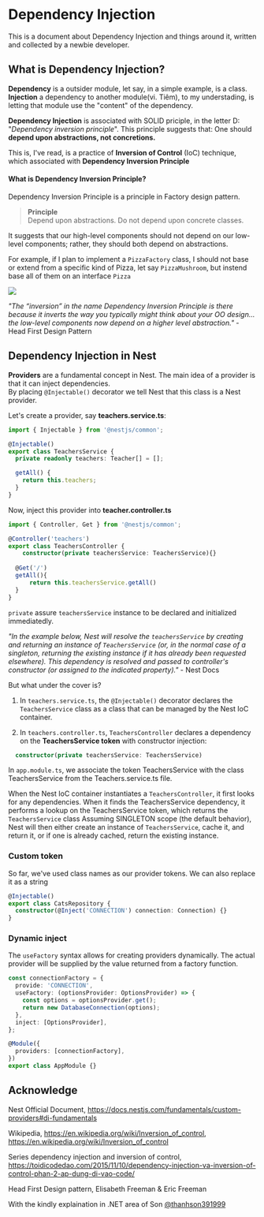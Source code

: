 # Dependency Injection

This is a document about Dependency Injection and things around it, written and collected by a newbie developer.

## What is **Dependency Injection**?

**Dependency** is a outsider module, let say, in a simple example, is a class. **Injection** a dependency to another module(vi. Tiêm), to my understading, is letting that module use the "content" of the dependency.

**Dependency Injection** is associated with SOLID priciple, in the letter D: "_Dependency inversion principle_". This principle suggests that: One should **depend upon abstractions, not concretions.**

This is, I've read, is a practice of **Inversion of Control** (IoC) technique, which associated with **Dependency Inversion Principle**

#### What is Dependency Inversion Principle?

Dependency Inversion Principle is a principle in Factory design pattern.

> **Principle**<br>
> Depend upon abstractions. Do not depend upon concrete classes.

It suggests that our high-level components should not depend on our low-level components; rather, they should both depend on abstractions.

For example, if I plan to implement a `PizzaFactory` class, I should not base or extend from a specific kind of Pizza, let say `PizzaMushroom`, but instend base all of them on an interface `Pizza`

![](https://github.com/ngankhanh98/coursebox-server/blob/main/docs/img/dependency_inversion_img.png?raw=true)

_"The “inversion” in the name Dependency Inversion
Principle is there because it inverts the way you
typically might think about your OO design... the
low-level components now depend on a higher level
abstraction."_ - Head First Design Pattern

## Dependency Injection in Nest

**Providers** are a fundamental concept in Nest. The main idea of a provider is that it can inject dependencies.  
By placing `@Injectable()` decorator we tell Nest that this class is a Nest provider.

Let's create a provider, say **teachers.service.ts**:

```ts
import { Injectable } from '@nestjs/common';

@Injectable()
export class TeachersService {
  private readonly teachers: Teacher[] = [];

  getAll() {
    return this.teachers;
  }
}
```

Now, inject this provider into **teacher.controller.ts**
```ts
import { Controller, Get } from '@nestjs/common';

@Controller('teachers')
export class TeachersController {
    constructor(private teachersService: TeachersService){}
  
  @Get('/')
  getAll(){
      return this.teachersService.getAll()
  }
}

```
`private` assure `teachersService` instance to be declared and initialized immediatedly.

_"In the example below, Nest will resolve the `teachersService` by creating and returning an instance of `TeachersService` (or, in the normal case of a singleton, returning the existing instance if it has already been requested elsewhere). This dependency is resolved and passed to controller's constructor (or assigned to the indicated property)."_ - Nest Docs

But what under the cover is?
1. In `teachers.service.ts`, the `@Injectable()` decorator declares the `TeachersService` class as a class that can be managed by the Nest IoC container.

2. In `teachers.controller.ts`, `TeachersController` declares a dependency on the **TeachersService token** with constructor injection:
```ts
  constructor(private teachersService: TeachersService)
```
In `app.module.ts`, we associate the token TeachersService with the class TeachersService from the Teachers.service.ts file. 

When the Nest IoC container instantiates a `TeachersController`, it first looks for any dependencies. When it finds the TeachersService dependency, it performs a lookup on the TeachersService token, which returns the `TeachersService` class Assuming SINGLETON scope (the default behavior), Nest will then either create an instance of `TeachersService`, cache it, and return it, or if one is already cached, return the existing instance.

### Custom token
So far, we've used class names as our provider tokens. We can also replace it as a string
```ts
@Injectable()
export class CatsRepository {
  constructor(@Inject('CONNECTION') connection: Connection) {}
}
```

### Dynamic inject
The `useFactory` syntax allows for creating providers dynamically. The actual provider will be supplied by the value returned from a factory function. 

```ts
const connectionFactory = {
  provide: 'CONNECTION',
  useFactory: (optionsProvider: OptionsProvider) => {
    const options = optionsProvider.get();
    return new DatabaseConnection(options);
  },
  inject: [OptionsProvider],
};

@Module({
  providers: [connectionFactory],
})
export class AppModule {}

```

## Acknowledge
Nest Official Document, https://docs.nestjs.com/fundamentals/custom-providers#di-fundamentals

Wikipedia, https://en.wikipedia.org/wiki/Inversion_of_control, https://en.wikipedia.org/wiki/Inversion_of_control

Series dependency injection and inversion of control, https://toidicodedao.com/2015/11/10/dependency-injection-va-inversion-of-control-phan-2-ap-dung-di-vao-code/

Head First Design pattern, Elisabeth Freeman & Eric Freeman

With the kindly explaination in .NET area of Son [@thanhson391999](github.com/thanhson391999)
